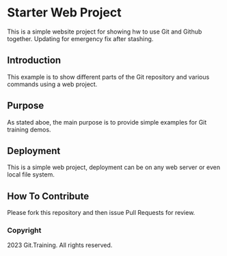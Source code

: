 # Starter Web Project

This is a simple website project for showing hw to use Git and Github together. Updating for emergency fix after stashing.

## Introduction

This example is to show different parts of the Git repository and various commands using a web project.

## Purpose

As stated aboe, the main purpose is to provide simple examples for Git training demos.

## Deployment

This is a simple web project, deployment can be on any web server or even local file system.

## How To Contribute

Please fork this repository and then issue Pull 
Requests for review.

### Copyright

2023 Git.Training. All rights reserved.
